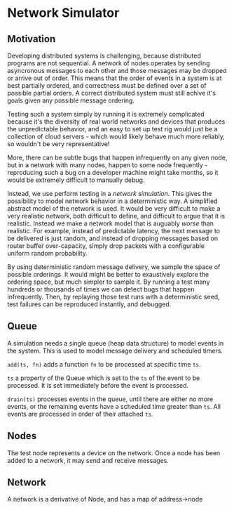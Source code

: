 # Network Simulator

## Motivation

Developing distributed systems is challenging, because distributed programs are not sequential. A network of nodes operates by sending asyncronous messages to each other and those messages may be dropped or arrive out of order. This means that the order of events in a system is at best partially ordered, and correctness must be defined over a set of possible partial orders. A correct distributed system must still achive it's goals given any possible message ordering.

Testing such a system simply by running it is extremely complicated because it's the diversity of real world networks and devices that produces the unpredictable behavior, and an easy to set up test rig would just be a collection of cloud servers - which would likely behave much more reliably, so wouldn't be very representative!

More, there can be subtle bugs that happen infrequently on any given node, but in a network with many nodes, happen to some node frequently - reproducing such a bug on a developer machine might take months, so it would be extremely difficult to manually debug.

Instead, we use perform testing in a _network simulation_. This gives the possibility to model network behavior in a deterministic way. A simplified abstract model of the network is used. It would be very difficult to make a very realistic network, both difficult to define, and difficult to argue that it is realistic. Instead we make a network model that is auguably _worse_ than realistic. For example, instead of predictable latency, the next message to be delivered is just random, and instead of dropping messages based on router buffer over-capacity, simply drop packets with a configurable uniform random probability.

By using deterministic random message delivery, we sample the space of possible orderings. It would might be better to exaustively explore the ordering space, but much simpler to sample it. By running a test many hundreds or thousands of times we can detect bugs that happen infrequently. Then, by replaying those test runs with a deterministic seed, test failures can be reproduced instantly, and debugged.

## Queue

A simulation needs a single queue (heap data structure) to model events in the system. This is used to model message delivery and scheduled timers.

`add(ts, fn)` adds a function `fn` to be processed at specific time `ts`.

`ts` a property of the Queue which is set to the `ts` of the event to be processed. It is set immediately before the event is processed.

`drain(ts)` processes events in the queue, until there are either no more events, or the remaining events have a scheduled time greater than `ts`. All events are processed in order of their attached `ts`.







## Nodes

The test node represents a device on the network.
Once a node has been added to a network, it may send and receive messages.

## Network

A network is a derivative of Node, and has a map of address->node

